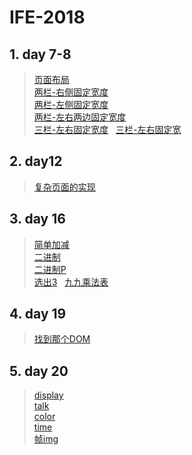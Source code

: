 # IFE-2018
## 1. day 7-8  
> [页面布局](https://github.com/spock504/IFE-tasks/tree/master/2018-IFE/零基础学院/day7-8/task7-8.html)  
[两栏-右侧固定宽度](https://github.com/spock504/IFE-tasks/tree/master/2018-IFE/零基础学院/day7-8/两栏-右侧固定宽度.html)  
[两栏-左侧固定宽度](https://github.com/spock504/IFE-tasks/tree/master/2018-IFE/零基础学院/day7-8/两栏-左侧固定宽度.html)  
[两栏-左右两边固定宽度](https://github.com/spock504/IFE-tasks/tree/master/2018-IFE/零基础学院/day7-8/两栏-左右两边固定宽度.html)  
[三栏-左右固定宽度](https://github.com/spock504/IFE-tasks/tree/master/2018-IFE/零基础学院/day7-8/三栏-左右固定宽度.html)  
[三栏-左右固定宽](https://github.com/spock504/IFE-tasks/tree/master/2018-IFE/零基础学院/day7-8/三栏-左中固定宽度.html)   

## 2.  day12
> [复杂页面的实现](https://spock504.github.io/IFE-tasks/2018-IFE/零基础学院/day12-15/index.html)  

## 3. day 16  
> [简单加减](https://spock504.github.io/IFE-tasks/2018-IFE/零基础学院/day16-18/16-1简单加减.html)  
[二进制](https://spock504.github.io/IFE-tasks/2018-IFE/零基础学院/day16-18/16-2二进制.html)  
[二进制P](https://spock504.github.io/IFE-tasks/2018-IFE/零基础学院/day16-18/16-3二进制P.html.html)  
[选出3](https://spock504.github.io/IFE-tasks/2018-IFE/零基础学院/day16-18/16-4选出3.html)  
[九九乘法表](https://spock504.github.io/IFE-tasks/2018-IFE/零基础学院/day16-18/16-5九九乘法表.html)  

## 4. day 19  
>[找到那个DOM](https://spock504.github.io/IFE-tasks/2018-IFE/零基础学院/day19/找到那个DOM.html)  

## 5.  day 20  
> [display](https://spock504.github.io/IFE-tasks/2018-IFE/零基础学院/day20-21/js-20display.html)  
[talk](https://spock504.github.io/IFE-tasks/2018-IFE/零基础学院/day20-21/js-20talk.htmll)  
[color](https://spock504.github.io/IFE-tasks/2018-IFE/零基础学院/day20-21/js-20-3color.html)  
[time](https://spock504.github.io/IFE-tasks/2018-IFE/零基础学院/day20-21/js-20-4time.html)  
[帧img](https://spock504.github.io/IFE-tasks/2018-IFE/零基础学院/day20-21/js-20-5img.html)  





